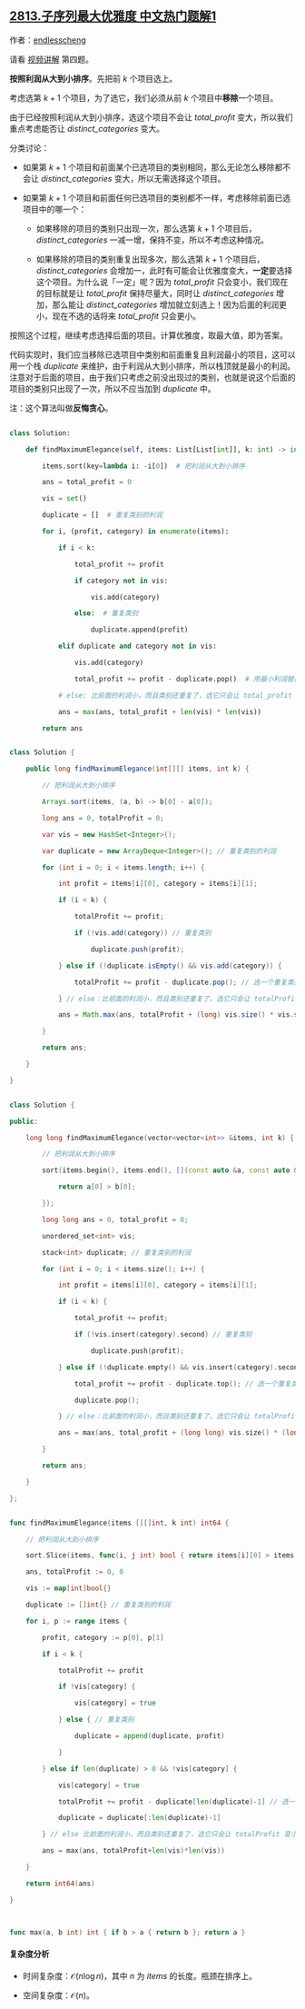 ## [2813.子序列最大优雅度 中文热门题解1](https://leetcode.cn/problems/maximum-elegance-of-a-k-length-subsequence/solutions/100000/fan-hui-tan-xin-pythonjavacgo-by-endless-v2w1)

作者：[endlesscheng](https://leetcode.cn/u/endlesscheng)

请看 [视频讲解](https://www.bilibili.com/video/BV1Yr4y1o7aP/) 第四题。

**按照利润从大到小排序**。先把前 $k$ 个项目选上。

考虑选第 $k+1$ 个项目，为了选它，我们必须从前 $k$ 个项目中**移除**一个项目。

由于已经按照利润从大到小排序，选这个项目不会让 $\textit{total\_profit}$ 变大，所以我们重点考虑能否让 $\textit{distinct\_categories}$ 变大。

分类讨论：

- 如果第 $k+1$ 个项目和前面某个已选项目的类别相同，那么无论怎么移除都不会让 $\textit{distinct\_categories}$ 变大，所以无需选择这个项目。
- 如果第 $k+1$ 个项目和前面任何已选项目的类别都不一样，考虑移除前面已选项目中的哪一个：
   - 如果移除的项目的类别只出现一次，那么选第 $k+1$ 个项目后，$\textit{distinct\_categories}$ 一减一增，保持不变，所以不考虑这种情况。
   - 如果移除的项目的类别重复出现多次，那么选第 $k+1$ 个项目后，$\textit{distinct\_categories}$ 会增加一，此时有可能会让优雅度变大，**一定**要选择这个项目。为什么说「一定」呢？因为 $\textit{total\_profit}$ 只会变小，我们现在的目标就是让 $\textit{total\_profit}$ 保持尽量大，同时让 $\textit{distinct\_categories}$ 增加，那么能让 $\textit{distinct\_categories}$ 增加就立刻选上！因为后面的利润更小，现在不选的话将来 $\textit{total\_profit}$ 只会更小。

按照这个过程，继续考虑选择后面的项目。计算优雅度，取最大值，即为答案。

代码实现时，我们应当移除已选项目中类别和前面重复且利润最小的项目，这可以用一个栈 $\textit{duplicate}$ 来维护，由于利润从大到小排序，所以栈顶就是最小的利润。注意对于后面的项目，由于我们只考虑之前没出现过的类别，也就是说这个后面的项目的类别只出现了一次，所以不应当加到 $\textit{duplicate}$ 中。

注：这个算法叫做**反悔贪心**。

```py [sol-Python3]
class Solution:
    def findMaximumElegance(self, items: List[List[int]], k: int) -> int:
        items.sort(key=lambda i: -i[0])  # 把利润从大到小排序
        ans = total_profit = 0
        vis = set()
        duplicate = []  # 重复类别的利润
        for i, (profit, category) in enumerate(items):
            if i < k:
                total_profit += profit
                if category not in vis:
                    vis.add(category)
                else:  # 重复类别
                    duplicate.append(profit)
            elif duplicate and category not in vis:
                vis.add(category)
                total_profit += profit - duplicate.pop()  # 用最小利润替换
            # else: 比前面的利润小，而且类别还重复了，选它只会让 total_profit 变小，len(vis) 不变，优雅度不会变大
            ans = max(ans, total_profit + len(vis) * len(vis))
        return ans
```

```java [sol-Java]
class Solution {
    public long findMaximumElegance(int[][] items, int k) {
        // 把利润从大到小排序
        Arrays.sort(items, (a, b) -> b[0] - a[0]);
        long ans = 0, totalProfit = 0;
        var vis = new HashSet<Integer>();
        var duplicate = new ArrayDeque<Integer>(); // 重复类别的利润
        for (int i = 0; i < items.length; i++) {
            int profit = items[i][0], category = items[i][1];
            if (i < k) {
                totalProfit += profit;
                if (!vis.add(category)) // 重复类别
                    duplicate.push(profit);
            } else if (!duplicate.isEmpty() && vis.add(category)) {
                totalProfit += profit - duplicate.pop(); // 选一个重复类别中的最小利润替换
            } // else：比前面的利润小，而且类别还重复了，选它只会让 totalProfit 变小，vis.size() 不变，优雅度不会变大
            ans = Math.max(ans, totalProfit + (long) vis.size() * vis.size()); // 注意 1e5*1e5 会溢出
        }
        return ans;
    }
}
```

```cpp [sol-C++]
class Solution {
public:
    long long findMaximumElegance(vector<vector<int>> &items, int k) {
        // 把利润从大到小排序
        sort(items.begin(), items.end(), [](const auto &a, const auto &b) {
            return a[0] > b[0];
        });
        long long ans = 0, total_profit = 0;
        unordered_set<int> vis;
        stack<int> duplicate; // 重复类别的利润
        for (int i = 0; i < items.size(); i++) {
            int profit = items[i][0], category = items[i][1];
            if (i < k) {
                total_profit += profit;
                if (!vis.insert(category).second) // 重复类别
                    duplicate.push(profit);
            } else if (!duplicate.empty() && vis.insert(category).second) {
                total_profit += profit - duplicate.top(); // 选一个重复类别中的最小利润替换
                duplicate.pop();
            } // else：比前面的利润小，而且类别还重复了，选它只会让 totalProfit 变小，vis.size() 不变，优雅度不会变大
            ans = max(ans, total_profit + (long long) vis.size() * (long long) vis.size());
        }
        return ans;
    }
};
```

```go [sol-Go]
func findMaximumElegance(items [][]int, k int) int64 {
	// 把利润从大到小排序
	sort.Slice(items, func(i, j int) bool { return items[i][0] > items[j][0] })
	ans, totalProfit := 0, 0
	vis := map[int]bool{}
	duplicate := []int{} // 重复类别的利润
	for i, p := range items {
		profit, category := p[0], p[1]
		if i < k {
			totalProfit += profit
			if !vis[category] {
				vis[category] = true
			} else { // 重复类别
				duplicate = append(duplicate, profit)
			}
		} else if len(duplicate) > 0 && !vis[category] {
			vis[category] = true
			totalProfit += profit - duplicate[len(duplicate)-1] // 选一个重复类别中的最小利润替换
			duplicate = duplicate[:len(duplicate)-1]
		} // else 比前面的利润小，而且类别还重复了，选它只会让 totalProfit 变小，len(vis) 不变，优雅度不会变大
		ans = max(ans, totalProfit+len(vis)*len(vis))
	}
	return int64(ans)
}

func max(a, b int) int { if b > a { return b }; return a }
```

#### 复杂度分析

- 时间复杂度：$\mathcal{O}(n\log n)$，其中 $n$ 为 $\textit{items}$ 的长度。瓶颈在排序上。
- 空间复杂度：$\mathcal{O}(n)$。
